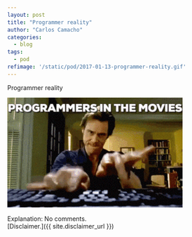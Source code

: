 ```yaml
---
layout: post
title: "Programmer reality"
author: "Carlos Camacho"
categories:
  - blog
tags:
  - pod
refimage: '/static/pod/2017-01-13-programmer-reality.gif'
---
```

Programmer reality

![](/static/pod/2017-01-13-programmer-reality.gif)

Explanation: No comments.
<br/>[Disclaimer.]({{ site.disclaimer_url }})
